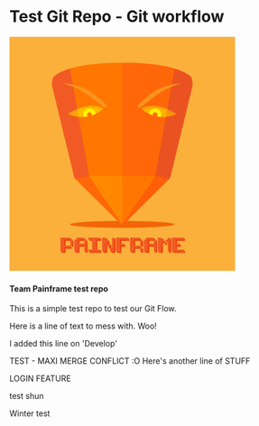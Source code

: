 # Test Git Repo - Git workflow

<img src="painframe.png" width="400">

#### Team Painframe test repo

This is a simple test repo to test our Git Flow.

Here is a line of text to mess with. Woo!

I added this line on 'Develop'

TEST - MAXI
MERGE CONFLICT :O
Here's another line of STUFF

LOGIN FEATURE

test shun

Winter test
